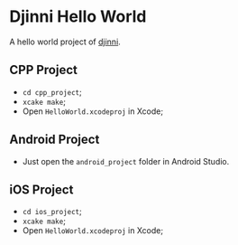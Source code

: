 # Djinni Hello World

A hello world project of [djinni](https://github.com/dropbox/djinni).

## CPP Project

+ `cd cpp_project`;
+ `xcake make`;
+ Open `HelloWorld.xcodeproj` in Xcode;

## Android Project

+ Just open the `android_project` folder in Android Studio.

## iOS Project

+ `cd ios_project`;
+ `xcake make`;
+ Open `HelloWorld.xcodeproj` in Xcode;
